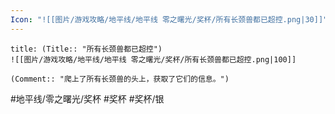 ```yaml
---
Icon: "![[图片/游戏攻略/地平线/地平线 零之曙光/奖杯/所有长颈兽都已超控.png|30]]"
---
```

```ad-common-silver-trophy
title: (Title:: "所有长颈兽都已超控")
![[图片/游戏攻略/地平线/地平线 零之曙光/奖杯/所有长颈兽都已超控.png|100]]

(Comment:: "爬上了所有长颈兽的头上，获取了它们的信息。")
```

#地平线/零之曙光/奖杯 #奖杯 #奖杯/银
